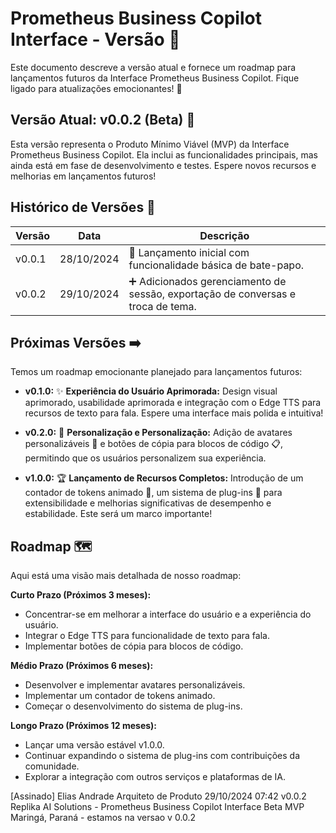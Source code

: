 # Prometheus Business Copilot Interface - Versão 📌

Este documento descreve a versão atual e fornece um roadmap para lançamentos futuros da Interface Prometheus Business Copilot.  Fique ligado para atualizações emocionantes! 🚀

## Versão Atual: v0.0.2 (Beta) 🧪

Esta versão representa o Produto Mínimo Viável (MVP) da Interface Prometheus Business Copilot. Ela inclui as funcionalidades principais, mas ainda está em fase de desenvolvimento e testes.  Espere novos recursos e melhorias em lançamentos futuros!


## Histórico de Versões 📜

| Versão | Data       | Descrição                                                                     |
|--------|-------------|---------------------------------------------------------------------------------|
| v0.0.1 | 28/10/2024 | 🎉 Lançamento inicial com funcionalidade básica de bate-papo.                               |
| v0.0.2 | 29/10/2024 | ➕ Adicionados gerenciamento de sessão, exportação de conversas e troca de tema.           |


## Próximas Versões ➡️

Temos um roadmap emocionante planejado para lançamentos futuros:

- **v0.1.0:** ✨ **Experiência do Usuário Aprimorada:** Design visual aprimorado, usabilidade aprimorada e integração com o Edge TTS para recursos de texto para fala.  Espere uma interface mais polida e intuitiva!

- **v0.2.0:** 🎨 **Personalização e Personalização:** Adição de avatares personalizáveis 👤 e botões de cópia para blocos de código 📋, permitindo que os usuários personalizem sua experiência.

- **v1.0.0:** 🏆 **Lançamento de Recursos Completos:** Introdução de um contador de tokens animado 🧮, um sistema de plug-ins 🔌 para extensibilidade e melhorias significativas de desempenho e estabilidade. Este será um marco importante!


## Roadmap 🗺️

Aqui está uma visão mais detalhada de nosso roadmap:

**Curto Prazo (Próximos 3 meses):**

- Concentrar-se em melhorar a interface do usuário e a experiência do usuário.
- Integrar o Edge TTS para funcionalidade de texto para fala.
- Implementar botões de cópia para blocos de código.

**Médio Prazo (Próximos 6 meses):**

- Desenvolver e implementar avatares personalizáveis.
- Implementar um contador de tokens animado.
- Começar o desenvolvimento do sistema de plug-ins.

**Longo Prazo (Próximos 12 meses):**

- Lançar uma versão estável v1.0.0.
- Continuar expandindo o sistema de plug-ins com contribuições da comunidade.
- Explorar a integração com outros serviços e plataformas de IA.


[Assinado]
Elias Andrade
Arquiteto de Produto
29/10/2024 07:42
v0.0.2 Replika AI Solutions - Prometheus Business Copilot Interface Beta MVP
Maringá, Paraná - estamos na versao v 0.0.2
